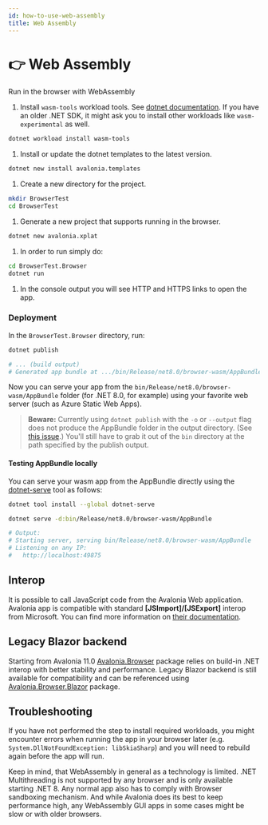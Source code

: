 ```yaml
---
id: how-to-use-web-assembly
title: Web Assembly
---
```



# 👉 Web Assembly

Run in the browser with WebAssembly

1. Install `wasm-tools` workload tools. See [dotnet documentation](https://docs.microsoft.com/en-us/dotnet/core/tools/dotnet-workload-install). If you have an older .NET SDK, it might ask you to install other workloads like `wasm-experimental` as well.

```bash
dotnet workload install wasm-tools
```

1. Install or update the dotnet templates to the latest version.

```bash
dotnet new install avalonia.templates
```

1. Create a new directory for the project.

```bash
mkdir BrowserTest
cd BrowserTest
```

1. Generate a new project that supports running in the browser.

```bash
dotnet new avalonia.xplat
```

1. In order to run simply do:

```bash
cd BrowserTest.Browser
dotnet run
```

1. In the console output you will see HTTP and HTTPS links to open the app.

### Deployment
In the `BrowserTest.Browser` directory, run:
```bash
dotnet publish

# ... (build output)
# Generated app bundle at .../bin/Release/net8.0/browser-wasm/AppBundle/
```
Now you can serve your app from the `bin/Release/net8.0/browser-wasm/AppBundle` folder (for .NET 8.0, for example) using your favorite web server (such as Azure Static Web Apps).

> **Beware:**
Currently using `dotnet publish` with the `-o` or `--output` flag does not produce the AppBundle folder in the output directory. (See [this issue](https://github.com/dotnet/runtime/issues/94319).) You'll still have to grab it out of the `bin` directory at the path specified by the publish output.

#### Testing AppBundle locally
You can serve your wasm app from the AppBundle directly using the [dotnet-serve](https://github.com/natemcmaster/dotnet-serve) tool as follows:
```bash
dotnet tool install --global dotnet-serve

dotnet serve -d:bin/Release/net8.0/browser-wasm/AppBundle 

# Output: 
# Starting server, serving bin/Release/net8.0/browser-wasm/AppBundle
# Listening on any IP:
#   http://localhost:49875
```

## Interop

It is possible to call JavaScript code from the Avalonia Web application. Avalonia app is compatible with standard **\[JSImport]/\[JSExport]** interop from Microsoft. You can find more information on [their documentation](https://learn.microsoft.com/en-us/aspnet/core/blazor/javascript-interoperability/import-export-interop?view=aspnetcore-7.0).

## Legacy Blazor backend

Starting from Avalonia 11.0 [Avalonia.Browser](https://www.nuget.org/packages/Avalonia.Browser/) package relies on build-in .NET interop with better stability and performance. Legacy Blazor backend is still available for compatibility and can be referenced using [Avalonia.Browser.Blazor](https://www.nuget.org/packages/Avalonia.Browser.Blazor/) package.

## Troubleshooting

If you have not performed the step to install required workloads, you might encounter errors when running the app in your browser later (e.g. `System.DllNotFoundException: libSkiaSharp`) and you will need to rebuild again before the app will run.

Keep in mind, that WebAssembly in general as a technology is limited. .NET Multithreading is not supported by any browser and is only available starting .NET 8. Any normal app also has to comply with Browser sandboxing mechanism. And while Avalonia does its best to keep performance high, any WebAssembly GUI apps in some cases might be slow or with older browsers.
